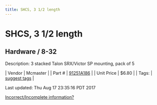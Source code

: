 ```yaml
---
title: SHCS, 3 1/2 length
---
```


# SHCS, 3 1/2 length
## Hardware / 8-32
Description: 	3 stacked Talon SRX/Victor SP mounting, pack of 5 

| Vendor | Mcmaster | 
| Part # | [91251A186](https://www.mcmaster.com/#91251A186) | 
| Unit Price | $6.80 | 
| Tags: | [suggest tags](https://docs.google.com/forms/d/e/1FAIpQLSeWyY8v3RgOty-MyWmh9U0iivNYN_molChYyS-0U-o-kOAv_g/viewform) | 

Last updated: Thu Aug 17 23:35:16 PDT 2017

 [Incorrect/Incomplete information?](https://docs.google.com/forms/d/e/1FAIpQLSeWyY8v3RgOty-MyWmh9U0iivNYN_molChYyS-0U-o-kOAv_g/viewform)